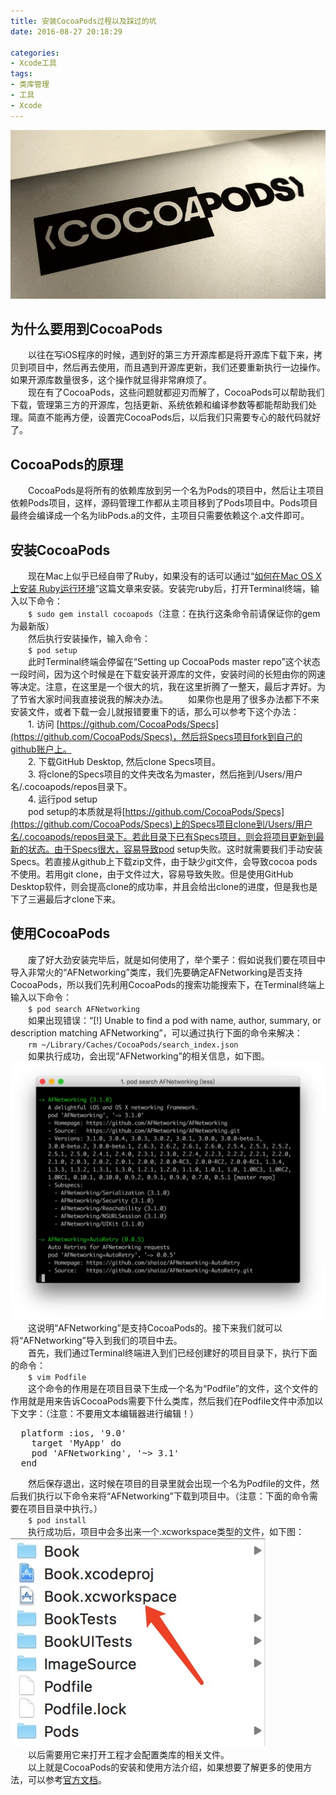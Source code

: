 ```yaml
---
title: 安装CocoaPods过程以及踩过的坑
date: 2016-08-27 20:18:29

categories:
- Xcode工具
tags:
- 类库管理
- 工具
- Xcode
---
```

![cocoaPods logo](https://raw.githubusercontent.com/ChiRenhua/Resource/master/WebImage/安装CocoaPods过程以及踩过的坑/cocoapods-stickers.jpg)  
## 为什么要用到CocoaPods
&emsp;&emsp;以往在写iOS程序的时候，遇到好的第三方开源库都是将开源库下载下来，拷贝到项目中，然后再去使用，而且遇到开源库更新，我们还要重新执行一边操作。如果开源库数量很多，这个操作就显得非常麻烦了。  
&emsp;&emsp;现在有了CocoaPods，这些问题就都迎刃而解了，CocoaPods可以帮助我们下载，管理第三方的开源库，包括更新、系统依赖和编译参数等都能帮助我们处理。简直不能再方便，设置完CocoaPods后，以后我们只需要专心的敲代码就好了。  
## CocoaPods的原理
&emsp;&emsp;CocoaPods是将所有的依赖库放到另一个名为Pods的项目中，然后让主项目依赖Pods项目，这样，源码管理工作都从主项目移到了Pods项目中。Pods项目最终会编译成一个名为libPods.a的文件，主项目只需要依赖这个.a文件即可。
## 安装CocoaPods
&emsp;&emsp;现在Mac上似乎已经自带了Ruby，如果没有的话可以通过“[如何在Mac OS X上安装 Ruby运行环境](http://www.cnblogs.com/daguo/p/4097263.html)”这篇文章来安装。安装完ruby后，打开Terminal终端，输入以下命令：  
&emsp;&emsp;``$ sudo gem install cocoapods``（注意：在执行这条命令前请保证你的gem为最新版）  
&emsp;&emsp;然后执行安装操作，输入命令：  
&emsp;&emsp;``$ pod setup``  
&emsp;&emsp;此时Terminal终端会停留在“Setting up CocoaPods master repo”这个状态一段时间，因为这个时候是在下载安装开源库的文件，安装时间的长短由你的网速等决定。注意，在这里是一个很大的坑，我在这里折腾了一整天，最后才弄好。为了节省大家时间我直接说我的解决办法。
&emsp;&emsp;如果你也是用了很多办法都下不来安装文件，或者下载一会儿就报错要重下的话，那么可以参考下这个办法：  
&emsp;&emsp;1. 访问 [https://github.com/CocoaPods/Specs](https://github.com/CocoaPods/Specs)，然后将Specs项目fork到自己的github账户上。  
&emsp;&emsp;2. 下载GitHub Desktop, 然后clone Specs项目。  
&emsp;&emsp;3. 将clone的Specs项目的文件夹改名为master，然后拖到/Users/用户名/.cocoapods/repos目录下。  
&emsp;&emsp;4. 运行pod setup  
&emsp;&emsp;pod setup的本质就是将[https://github.com/CocoaPods/Specs](https://github.com/CocoaPods/Specs)上的Specs项目clone到/Users/用户名/.cocoapods/repos目录下。若此目录下已有Specs项目，则会将项目更新到最新的状态。由于Specs很大，容易导致pod setup失败。这时就需要我们手动安装Specs。若直接从github上下载zip文件，由于缺少git文件，会导致cocoa pods不使用。若用git clone，由于文件过大，容易导致失败。但是使用GitHub Desktop软件，则会提高clone的成功率，并且会给出clone的进度，但是我也是下了三遍最后才clone下来。
## 使用CocoaPods
&emsp;&emsp;废了好大劲安装完毕后，就是如何使用了，举个栗子：假如说我们要在项目中导入非常火的“AFNetworking”类库，我们先要确定AFNetworking是否支持CocoaPods，所以我们先利用CocoaPods的搜索功能搜索下，在Terminal终端上输入以下命令：  
&emsp;&emsp;``$ pod search AFNetworking``  
&emsp;&emsp;如果出现错误：“[!] Unable to find a pod with name, author, summary, or description matching AFNetworking”，可以通过执行下面的命令来解决：  
&emsp;&emsp;``rm ~/Library/Caches/CocoaPods/search_index.json``  
&emsp;&emsp;如果执行成功，会出现“AFNetworking”的相关信息，如下图。  
![searchResult](https://raw.githubusercontent.com/ChiRenhua/Resource/master/WebImage/安装CocoaPods过程以及踩过的坑/searchResult.png)
&emsp;&emsp;这说明“AFNetworking”是支持CocoaPods的。接下来我们就可以将“AFNetworking”导入到我们的项目中去。  
&emsp;&emsp;首先，我们通过Terminal终端进入到们已经创建好的项目目录下，执行下面的命令：  
&emsp;&emsp;``$ vim Podfile``  
&emsp;&emsp;这个命令的作用是在项目目录下生成一个名为“Podfile”的文件，这个文件的作用就是用来告诉CocoaPods需要下什么类库，然后我们在Podfile文件中添加以下文字：（注意：不要用文本编辑器进行编辑！）  
<pre>&emsp;&emsp;platform :ios, '9.0'  
&emsp;&emsp;&emsp;&emsp;target 'MyApp' do  
&emsp;&emsp;&emsp;&emsp;pod 'AFNetworking', '~> 3.1'  
&emsp;&emsp;end</pre>  
&emsp;&emsp;然后保存退出，这时候在项目的目录里就会出现一个名为Podfile的文件，然后我们执行以下命令来将“AFNetworking”下载到项目中。（注意：下面的命令需要在项目目录中执行。）  
&emsp;&emsp;``$ pod install``  
&emsp;&emsp;执行成功后，项目中会多出来一个.xcworkspace类型的文件，如下图：  
![project](https://raw.githubusercontent.com/ChiRenhua/Resource/master/WebImage/安装CocoaPods过程以及踩过的坑/project.png)  
&emsp;&emsp;以后需要用它来打开工程才会配置类库的相关文件。  
&emsp;&emsp;以上就是CocoaPods的安装和使用方法介绍，如果想要了解更多的使用方法，可以参考[官方文档](https://github.com/CocoaPods/CocoaPods/wiki)。
